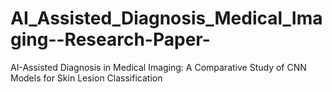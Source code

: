 # AI_Assisted_Diagnosis_Medical_Imaging--Research-Paper-
AI-Assisted Diagnosis in Medical Imaging: A Comparative Study of CNN Models for Skin Lesion Classification  
